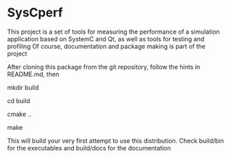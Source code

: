 # SysCperf
This project is a set of tools for measuring the performance of a simulation application
based on SystemC and Qt, as well as tools for testing and profiling
Of course, documentation and package making is part of the project

After cloning this package from the git repository,
follow the hints in  README.md, then

mkdir build

cd build

cmake ..

make

This will build your very first attempt to use this distribution.
Check build/bin for the executables and
build/docs for the documentation


